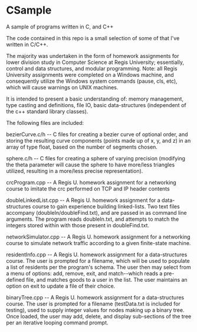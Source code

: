 # CSample
A sample of programs written in C, and C++

The code contained in this repo is a small selection of some of that I've written in C/C++.

The majority was undertaken in the form of homework assignments for lower division
study in Computer Science at Regis University; essentially, control and data structures, and 
modular programming. Note: all Regis University assignments were completed on a Windows machine, and 
consequently utilize the Windows system commands (pause, cls, etc), which will cause warnings on
UNIX machines.

It is intended to present a basic understanding of: memory management, type casting and definitions,
file IO, basic data-structures (independent of the c++ standard library classes).

The following files are included:

bezierCurve.c/h      -- C files for creating a bezier curve of optional order, and storing the resulting curve components (points made up of x, y, and z) in an array of type float, based on the number of segments chosen.

sphere.c/h           -- C files for creating a sphere of varying precision (modifying the theta parameter will cause the sphere to have more/less triangles utilized, resulting in a more/less precise representation).

crcProgram.cpp       -- A Regis U. homework assignment for a networking course to imitate the crc performed on TCP and IP header contents

doubleLinkedList.cpp -- A Regis U. homework assignment for a data-structures course to gain experience building linked-lists. Two text files accompany (doubleIn/doubleFind.txt), and are passed in as command line arguments. The program reads doubleIn.txt, and attempts to match the integers stored within with those present in doubleFind.txt.

networkSimulator.cpp -- A Regis U. homework assignment for a networking course to simulate network traffic according to a given finite-state machine.

residentInfo.cpp     -- A Regis U. homework assignment for a data-structures course. The user is prompted for a filename, which will be used to populate a list of residents per the program's schema. The user then may select from a menu of options: add, remove, exit, and match--which reads a pre-defined file, and matches goods to a user in the list. The user maintains an option on exit to update a file of their choice.

binaryTree.cpp       -- A Regis U. homework assignment for a data-structures course. The user is prompted for a filename (testData.txt is included for testing), used to supply integer values for nodes making up a binary tree. Once loaded, the user may add, delete, and display sub-sections of the tree per an iterative looping command prompt. 
